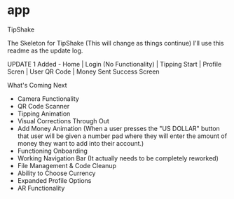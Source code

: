 # app

TipShake

The Skeleton for TipShake (This will change as things continue)
I'll use this readme as the update log.

UPDATE 1
Added -
Home | Login (No Functionality) | Tipping Start | Profile Scren
| User QR Code | Money Sent Success Screen

What's Coming Next
- Camera Functionality
- QR Code Scanner
- Tipping Animation
- Visual Corrections Through Out
- Add Money Animation (When a user presses the "US DOLLAR" button that user will be given
  a number pad where they will enter the amount of money they want to add into their account.)
-  Functioning Onboarding
-  Working Navigation Bar (It actually needs to be completely reworked)
- File Management & Code Cleanup
- Ability to Choose Currency
- Expanded Profile Options
- AR Functionality
  
